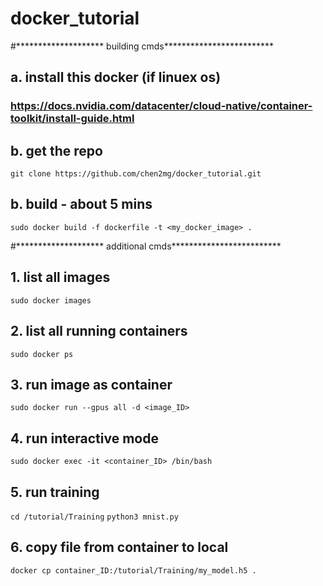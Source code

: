 # docker_tutorial

#******************** building cmds*************************

## a. install this docker (if linuex os)
### https://docs.nvidia.com/datacenter/cloud-native/container-toolkit/install-guide.html

## b. get the repo
`git clone https://github.com/chen2mg/docker_tutorial.git`

## b. build - about 5 mins
`sudo docker build -f dockerfile -t <my_docker_image> .`

#******************** additional cmds*************************

## 1. list all images
`sudo docker images`

## 2. list all running containers
`sudo docker ps`

## 3. run image as container
`sudo docker run --gpus all -d <image_ID>`

## 4. run interactive mode
`sudo docker exec -it <container_ID> /bin/bash`

## 5. run training
`cd /tutorial/Training`
`python3 mnist.py`

## 6. copy file from container to local
`docker cp container_ID:/tutorial/Training/my_model.h5 .`
